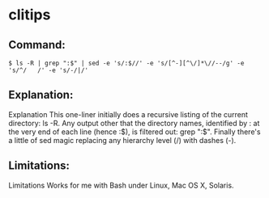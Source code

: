 # clitips

## Command:
```
$ ls -R | grep ":$" | sed -e 's/:$//' -e 's/[^-][^\/]*\//--/g' -e 's/^/   /' -e 's/-/|/'
```

## Explanation:
Explanation
This one-liner initially does a recursive listing of the current directory: ls -R.
Any output other that the directory names, identified by : at the very end of each line (hence :$), is filtered out: grep ":$".
Finally there's a little of sed magic replacing any hierarchy level (/) with dashes (-).

## Limitations:
Limitations
Works for me with Bash under Linux, Mac OS X, Solaris.

